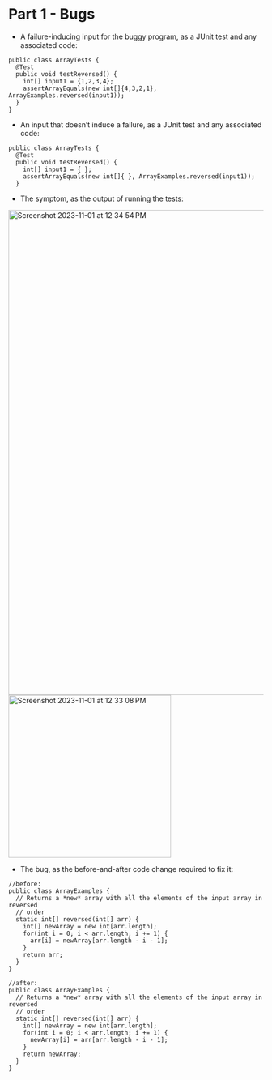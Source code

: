 # Part 1 - Bugs

* A failure-inducing input for the buggy program, as a JUnit test and any associated code:

```
public class ArrayTests {
  @Test
  public void testReversed() {
    int[] input1 = {1,2,3,4};
    assertArrayEquals(new int[]{4,3,2,1}, ArrayExamples.reversed(input1));
  }
}
```

* An input that doesn’t induce a failure, as a JUnit test and any associated code:

```
public class ArrayTests {
  @Test
  public void testReversed() {
    int[] input1 = { };
    assertArrayEquals(new int[]{ }, ArrayExamples.reversed(input1));
  }
```

* The symptom, as the output of running the tests:

<img width="958" alt="Screenshot 2023-11-01 at 12 34 54 PM" src="https://github.com/SamH314/cse15l-lab-reports/assets/146782614/b83d4bdd-a308-4edf-97ab-0e52a82686ba">


<img width="321" alt="Screenshot 2023-11-01 at 12 33 08 PM" src="https://github.com/SamH314/cse15l-lab-reports/assets/146782614/29c5cd38-3a11-47b9-aa41-32c5d485d6f2">


* The bug, as the before-and-after code change required to fix it:

```
//before:
public class ArrayExamples {
  // Returns a *new* array with all the elements of the input array in reversed
  // order
  static int[] reversed(int[] arr) {
    int[] newArray = new int[arr.length];
    for(int i = 0; i < arr.length; i += 1) {
      arr[i] = newArray[arr.length - i - 1];
    }
    return arr;
  }
}
```
```
//after:
public class ArrayExamples {
  // Returns a *new* array with all the elements of the input array in reversed
  // order
  static int[] reversed(int[] arr) {
    int[] newArray = new int[arr.length];
    for(int i = 0; i < arr.length; i += 1) {
      newArray[i] = arr[arr.length - i - 1];
    }
    return newArray;
  }
}
```
